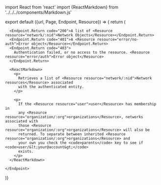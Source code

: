 import React from 'react'
import {ReactMarkdown} from '../../../components/Markdown.js'

export default ({url, Page, Endpoint, Resource}) => {
  return (
    <Endpoint
      url={url}
      group="network"
      method="get"
      path="/network"
      public={false}
      params={{}}>

      <Endpoint.Return code="200">A list of <Resource resource="network/:nid">Network Objects</Resource></Endpoint.Return>
      <Endpoint.Return code="401">A <Resource resource="error/no-auth">Error object</Resource></Endpoint.Return>
      <Endpoint.Return code="403">
        Authentication failed, or no access to the resource. <Resource resource="error/auth">Error object</Resource>
      </Endpoint.Return>

      <ReactMarkdown>
        <p>
          Retrieves a list of <Resource resource="network/:nid">Network resources</Resource> associated
          with the authenticated entity.
        </p>

        <p>
          If the <Resource resource="user">user</Resource> has membership in
          any <Resource resource="organization/:org">organizations</Resource>, networks associated with
          those <Resource resource="organization/:org">organizations</Resource> will also be
          returned. To separate between inherited <Resource resource="organization/:org">organizations</Resource> and
          your own you check the <code>parents</code> key to see if <code>user/&lt;your@account&gt;</code>
          exists.
        </p>
      </ReactMarkdown>

    </Endpoint>
)}

